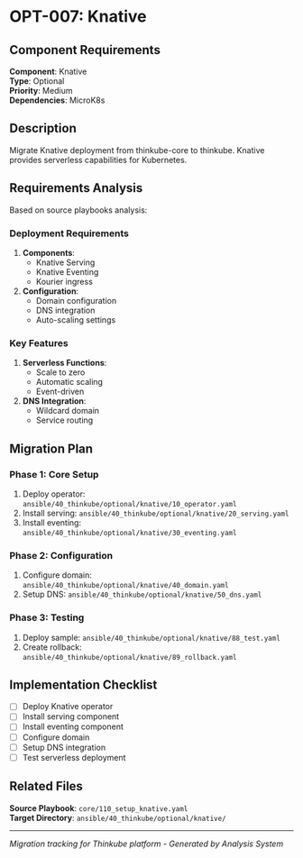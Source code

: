 # OPT-007: Knative

## Component Requirements

**Component**: Knative  
**Type**: Optional  
**Priority**: Medium  
**Dependencies**: MicroK8s  

## Description

Migrate Knative deployment from thinkube-core to thinkube. Knative provides serverless capabilities for Kubernetes.

## Requirements Analysis

Based on source playbooks analysis:

### Deployment Requirements
1. **Components**:
   - Knative Serving
   - Knative Eventing
   - Kourier ingress
2. **Configuration**:
   - Domain configuration
   - DNS integration
   - Auto-scaling settings

### Key Features
1. **Serverless Functions**:
   - Scale to zero
   - Automatic scaling
   - Event-driven
2. **DNS Integration**:
   - Wildcard domain
   - Service routing

## Migration Plan

### Phase 1: Core Setup
1. Deploy operator: `ansible/40_thinkube/optional/knative/10_operator.yaml`
2. Install serving: `ansible/40_thinkube/optional/knative/20_serving.yaml`
3. Install eventing: `ansible/40_thinkube/optional/knative/30_eventing.yaml`

### Phase 2: Configuration
1. Configure domain: `ansible/40_thinkube/optional/knative/40_domain.yaml`
2. Setup DNS: `ansible/40_thinkube/optional/knative/50_dns.yaml`

### Phase 3: Testing
1. Deploy sample: `ansible/40_thinkube/optional/knative/88_test.yaml`
2. Create rollback: `ansible/40_thinkube/optional/knative/89_rollback.yaml`

## Implementation Checklist

- [ ] Deploy Knative operator
- [ ] Install serving component
- [ ] Install eventing component
- [ ] Configure domain
- [ ] Setup DNS integration
- [ ] Test serverless deployment

## Related Files

**Source Playbook**: `core/110_setup_knative.yaml`  
**Target Directory**: `ansible/40_thinkube/optional/knative/`

---
*Migration tracking for Thinkube platform - Generated by Analysis System*